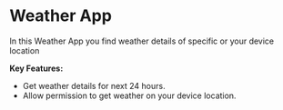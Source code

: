 # Weather App

In this Weather App you find weather details of specific or your device location

**Key Features:**

- Get weather details for next 24 hours.
- Allow permission to get weather on your device location.

